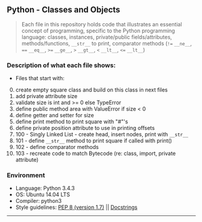 ## Python - Classes and Objects
> Each file in this repository holds code that illustrates an essential concept of programming,
> specific to the Python programming language:
> classes, instances, private/public fields/attributes, methods/functions, ```__str__``` to print,
> comparator methods (```!=``` ```__ne__```, ```==``` ```__eq__```, ```>=``` ```__ge__```, ```>``` ```__gt__```, ```<``` ```__lt__```, ```<=``` ```__lt__```)

### Description of what each file shows:
* Files that start with:
0. create empty square class and build on this class in next files
1. add private attribute size
2. validate size is int and >= 0 else TypeError
3. define public method area with ValueError if size < 0
4. define getter and setter for size
5. define print method to print square with "#"'s
6. define private position attribute to use in printing offsets
100. 100 - Singly Linked List - create head, insert nodes, print with ```__str__```
101. 101 - define ```__str__``` method to print square if called with print()
102. 102 - define comparator methods
103. 103 - recreate code to match Bytecode (re: class, import, private attribute)

### Environment
* Language: Python 3.4.3
* OS: Ubuntu 14.04 LTS
* Compiler: python3
* Style guidelines: [PEP 8 (version 1.7)](https://www.python.org/dev/peps/pep-0008/) || [Docstrings](http://sphinxcontrib-napoleon.readthedocs.io/en/latest/example_google.html)
---
